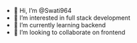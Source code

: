 - 👋 Hi, I’m @Swati964
- 👀 I’m interested in full stack development
- 🌱 I’m currently learning backend
- 💞️ I’m looking to collaborate on frontend


